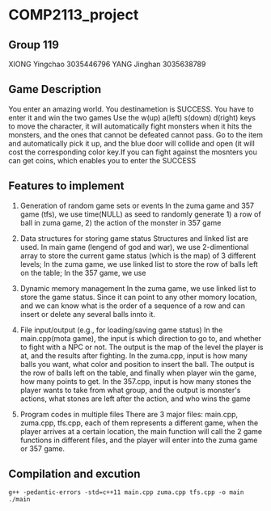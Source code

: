 # COMP2113_project

## Group 119
XIONG Yingchao 3035446796
YANG Jinghan 3035638789

## Game Description
You enter an amazing world. You destinametion is SUCCESS. You have to enter it and win the two games
Use the w(up) a(left) s(down) d(right) keys to move the character, it will automatically fight monsters when it
hits the monsters, and the ones that cannot be defeated cannot pass. Go to the item and automatically pick it up, and the blue door will collide and open (it will cost the corresponding color key.If you can fight against the mosnters you can get coins, which enables you to enter the SUCCESS

## Features to implement

1. Generation of random game sets or events
    In the zuma game and 357 game (tfs), we use time(NULL) as seed to randomly generate 1) a row of ball in zuma game, 2) the action of the monster in 357 game
    
2. Data structures for storing game status
    Structures and linked list are used.
    In main game (lengend of god and war), we use 2-dimentional array to store the current game status (which is the map) of 3 different levels;
    In the zuma game, we use linked list to store the row of balls left on the table;
    In the 357 game, we use 

3. Dynamic memory management
    In the zuma game, we use linked list to store the game status. Since it can point to any other momory location, and we can know what is the order of a sequence of a row and can insert or delete any several balls innto it.
    
4. File input/output (e.g., for loading/saving game status)
    In the main.cpp(mota game), the input is which direction to go to, and whether to fight with a NPC or not. The output is the map of the level the player is at, and the results after fighting.
    In the zuma.cpp, input is how many balls you want, what color and position to insert the ball. The output is the row of balls left on the table, and finally when player win the game, how many points to get.
    In the 357.cpp, input is how many stones the player wants to take from what group, and the output is monster's actions, what stones are left after the action, and who wins the game

5. Program codes in multiple files
    There are 3 major files: main.cpp, zuma.cpp, tfs.cpp, each of them represents a different game, when the player arrives at a certain location, the main function will call the 2 game functions in different files, and the player will enter into the zuma game or 357 game. 
    
## Compilation and excution
    g++ -pedantic-errors -std=c++11 main.cpp zuma.cpp tfs.cpp -o main
    ./main
